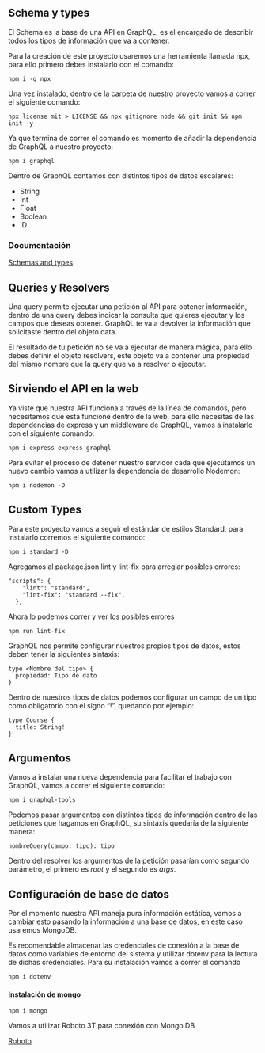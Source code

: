 ## Schema y types

El Schema es la base de una API en GraphQL, es el encargado de describir todos los tipos de información que va a contener.

Para la creación de este proyecto usaremos una herramienta llamada npx, para ello primero debes instalarlo con el comando:
```
npm i -g npx
```

Una vez instalado, dentro de la carpeta de nuestro proyecto vamos a correr el siguiente comando:

```
npx license mit > LICENSE && npx gitignore node && git init && npm init -y
```

Ya que termina de correr el comando es momento de añadir la dependencia de GraphQL a nuestro proyecto:

```
npm i graphql
```

Dentro de GraphQL contamos con distintos tipos de datos escalares:

- String
- Int
- Float
- Boolean
- ID

### Documentación
[Schemas and types](https://graphql.org/learn/schema/) 

## Queries y Resolvers

Una query permite ejecutar una petición al API para obtener información, dentro de una query debes indicar la consulta que quieres ejecutar y los campos que deseas obtener. GraphQL te va a devolver la información que solicitaste dentro del objeto data.

El resultado de tu petición no se va a ejecutar de manera mágica, para ello debes definir el objeto resolvers, este objeto va a contener una propiedad del mismo nombre que la query que va a resolver o ejecutar.

## Sirviendo el API en la web

Ya viste que nuestra API funciona a través de la línea de comandos, pero necesitamos que está funcione dentro de la web, para ello necesitas de las dependencias de express y un middleware de GraphQL, vamos a instalarlo con el siguiente comando:

```
npm i express express-graphql
```

Para evitar el proceso de detener nuestro servidor cada que ejecutamos un nuevo cambio vamos a utilizar la dependencia de desarrollo Nodemon:

```
npm i nodemon -D
```

## Custom Types

Para este proyecto vamos a seguir el estándar de estilos Standard, para instalarlo corremos el siguiente comando:

```
npm i standard -D
```
  
Agregamos al package.json lint y lint-fix para arreglar posibles errores:
```
"scripts": {
    "lint": "standard",
    "lint-fix": "standard --fix",
  },
```
  
Ahora lo podemos correr y ver los posibles errores  
```
npm run lint-fix
```

GraphQL nos permite configurar nuestros propios tipos de datos, estos deben tener la siguientes sintaxis:

```
type <Nombre del tipo> {
  propiedad: Tipo de dato
}
```

Dentro de nuestros tipos de datos podemos configurar un campo de un tipo como obligatorio con el signo “!”, quedando por ejemplo:

```
type Course {
  title: String!
}
```

## Argumentos

Vamos a instalar una nueva dependencia para facilitar el trabajo con GraphQL, vamos a correr el siguiente comando:

```
npm i graphql-tools
```

Podemos pasar argumentos con distintos tipos de información dentro de las peticiones que hagamos en GraphQL, su sintaxis quedaría de la siguiente manera:

```
nombreQuery(campo: tipo): tipo
```

Dentro del resolver los argumentos de la petición pasarían como segundo parámetro, el primero es *root* y el segundo es *args*.

## Configuración de base de datos

Por el momento nuestra API maneja pura información estática, vamos a cambiar esto pasando la información a una base de datos, en este caso usaremos MongoDB.

Es recomendable almacenar las credenciales de conexión a la base de datos como variables de entorno del sistema y utilizar dotenv para la lectura de dichas credenciales. Para su instalación vamos a correr el comando

```
npm i dotenv
```
#### Instalación de mongo
```
npm i mongo
```

Vamos a utilizar Roboto 3T para conexión con Mongo DB  

[Roboto](https://robomongo.org/)